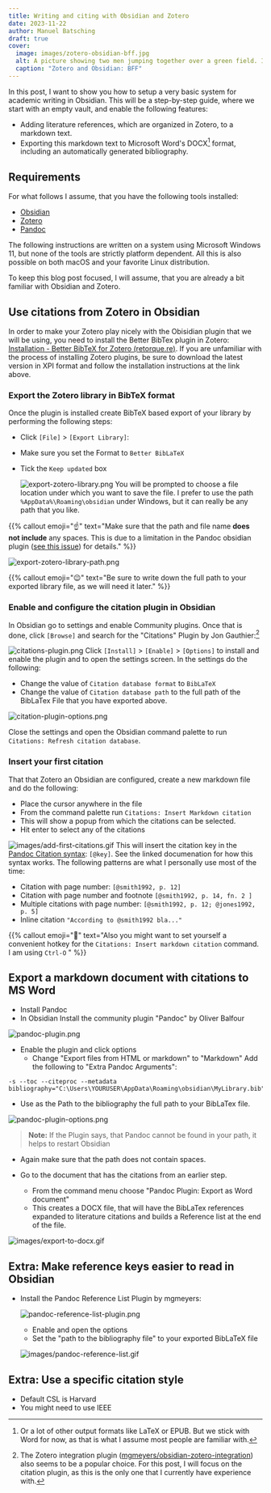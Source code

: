 ```yaml
---
title: Writing and citing with Obsidian and Zotero
date: 2023-11-22
author: Manuel Batsching
draft: true
cover:
  image: images/zotero-obsidian-bff.jpg
  alt: A picture showing two men jumping together over a green field. Instead of heads they have the Zotero and Obsidian logo respectively.
  caption: "Zotero and Obsidian: BFF"
---
```


In this post, I want to show you how to setup a very basic system for academic writing in Obsidian. This will be a step-by-step guide, where we start with an empty vault, and enable the following features:

- Adding literature references, which are organized in Zotero, to a markdown text.
- Exporting this markdown text to Microsoft Word's DOCX[^1] format, including an automatically generated bibliography.
## Requirements

For what follows I assume, that you have the following tools installed:

  - [Obsidian](https://obsidian.md/download)
  - [Zotero](https://www.zotero.org/download/)
  - [Pandoc](https://pandoc.org/installing.html)

The following instructions are written on a system using Microsoft Windows 11, but none of the tools are strictly platform dependent. All this is also possible on both macOS and your favorite Linux distribution. 

To keep this blog post focused, I will assume, that you are already a bit familiar with Obsidian and Zotero.
## Use citations from Zotero in Obsidian

In order to make your Zotero play nicely with the Obisidian plugin that we will be using, you need to install the Better BibTex plugin in Zotero: [Installation - Better BibTeX for Zotero (retorque.re)](https://retorque.re/zotero-better-bibtex/installation/index.html). If you are unfamiliar with the process of installing Zotero plugins, be sure to download the latest version in XPI format and follow the installation instructions at the link above.

### Export the Zotero library in BibTeX format

Once the plugin is installed create BibTeX based export of your library by performing the following steps:
- Click `[File]` > `[Export Library]`:
- Make sure you set the Format to `Better BibLaTeX`
- Tick the `Keep updated` box

  ![export-zotero-library.png](images/export-zotero-library.png)
You will be prompted to choose a file location under which you want to save the file. I prefer to use the path `%AppData%\Roaming\obsidian` under Windows, but it can really be any path that you like.

{{% callout emoji="☝️" text="Make sure that the path and file name **does not include** any spaces. This is due to a  limitation in the Pandoc obsidian plugin ([see this issue](https://github.com/OliverBalfour/obsidian-pandoc/issues/159)) for details." %}}

![export-zotero-library-path.png](images/export-zotero-library-path.png)

{{% callout emoji="😉" text="Be sure to write down the full path to your exported library file, as we will need it later." %}}

### Enable and configure the citation plugin in Obsidian

In Obsidian go to settings and enable Community plugins. Once that is done, click `[Browse]` and search for the "Citations" Plugin by Jon Gauthier:[^2]

  ![citations-plugin.png](images/citations-plugin.png)
  Click `[Install]` > `[Enable]` > `[Options]` to install and enable the plugin and to open the settings screen. In the settings do the following:
- Change the value of `Citation database format` to `BibLaTeX`
- Change the value of `Citation database path` to the full path of the BibLaTex File that you have exported above.

![citation-plugin-options.png](images/citation-plugin-options.png)

Close the settings and open the Obsidian command palette to run `Citations: Refresh citation database`.
### Insert your first citation

That that Zotero an Obsidian are configured, create a new markdown file and do the following:

- Place the cursor anywhere in the file
- From the command palette run `Citations: Insert Markdown citation`
- This will show a popup from which the citations can be selected.
- Hit enter to select any of the citations

 ![images/add-first-citations.gif](images/add-first-citations.gif)
This will insert the citation key in the [Pandoc Citation syntax](https://pandoc.org/chunkedhtml-demo/8.20-citation-syntax.html): `[@key]`.  See the linked documenation for how this syntax works. The following patterns are what I personally use most of the time:
- Citation with page number: `[@smith1992, p. 12]`
- Citation with page number and footnote `[@smith1992, p. 14, fn. 2 ]`
- Multiple citations with page number: `[@smith1992, p. 12; @jones1992, p. 5]`
- Inline citation `"According to @smith1992 bla..."`

{{% callout emoji="📎" text="Also you might want to set yourself a convenient hotkey for the `Citations: Insert markdown citation` command. I am using `Ctrl-O` " %}}
## Export a markdown document with citations to MS Word

- Install Pandoc
- In Obsidian Install the community plugin "Pandoc" by Oliver Balfour

![pandoc-plugin.png](images/pandoc-plugin.png)

  - Enable the plugin and click options
    - Change "Export files from HTML or markdown" to "Markdown"
    Add the following to "Extra Pandoc Arguments":

```shell
-s --toc --citeproc --metadata bibliography="C:\Users\YOURUSER\AppData\Roaming\obsidian\MyLibrary.bib"
```

- Use as the Path to the bibliography the full path to your BibLaTex file.
    
![pandoc-plugin-options.png](images/pandoc-plugin-options.png)
    
   > **Note:** If the Plugin says, that Pandoc cannot be found in your path, it helps to restart Obsidian
  
  - Again make sure that the path does not contain spaces.

- Go to the document that has the citations from an earlier step.
  - From the command menu choose "Pandoc Plugin: Export as Word document"
  - This creates a DOCX file, that will have the BibLaTex references expanded to literature citations and builds a Reference list at the end of the file.
  
![images/export-to-docx.gif](images/export-to-docx.gif)


## Extra: Make reference keys easier to read in Obsidian

- Install the Pandoc Reference List Plugin by mgmeyers:
  
  ![pandoc-reference-list-plugin.png](images/pandoc-reference-list-plugin.png)
  
  - Enable and open the options
  - Set the "path to the bibliography file" to your exported BibLaTeX file
  
  ![images/pandoc-reference-list.gif](images/pandoc-reference-list.gif)
  
## Extra: Use a specific citation style

- Default CSL is Harvard
- You might need to use IEEE

[^1]: Or a lot of other output formats like LaTeX or EPUB. But we stick with Word for now, as that is what I assume most people are familiar with.
[^2]: The Zotero integration plugin ([mgmeyers/obsidian-zotero-integration](https://github.com/mgmeyers/obsidian-zotero-integration)) also seems to be a popular choice. For this post, I will focus on the citation plugin, as this is the only one that I currently have experience with.